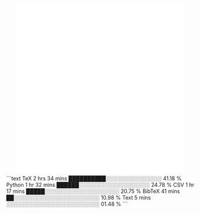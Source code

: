 <div align="center">
    <a href="https://konst.fish">
        <img src="https://raw.githubusercontent.com/konstfish/konstfish/master/fish.svg" alt="Logo" width="450"/>
    </a>
</div>
<!--START_SECTION:waka-->
```text
TeX      2 hrs 34 mins   ██████████░░░░░░░░░░░░░░░   41.18 % 
Python   1 hr 32 mins    ██████░░░░░░░░░░░░░░░░░░░   24.78 % 
CSV      1 hr 17 mins    █████░░░░░░░░░░░░░░░░░░░░   20.75 % 
BibTeX   41 mins         ██░░░░░░░░░░░░░░░░░░░░░░░   10.98 % 
Text     5 mins          ░░░░░░░░░░░░░░░░░░░░░░░░░   01.48 %
```
<!--END_SECTION:waka-->